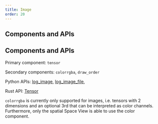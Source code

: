 ```yaml
---
title: Image
order: 20
---
```


## Components and APIs
## Components and APIs
Primary component: `tensor`

Secondary components: `colorrgba`, `draw_order`

Python APIs: [log_image](https://ref.rerun.io/docs/python/latest/common/images/#rerun.log_image**), [log_image_file](https://ref.rerun.io/docs/python/latest/common/images/#rerun.log_image_file**),

Rust API: [Tensor](https://docs.rs/rerun/latest/rerun/components/struct.Tensor.html)

`colorrgba` is currently only supported for images,
i.e. tensors with 2 dimensions and an optional 3rd that can be interpreted as color channels.
Furthermore, only the spatial Space View is able to use the color component.
